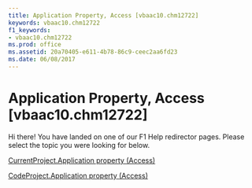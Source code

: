 ```yaml
---
title: Application Property, Access [vbaac10.chm12722]
keywords: vbaac10.chm12722
f1_keywords:
- vbaac10.chm12722
ms.prod: office
ms.assetid: 20a70405-e611-4b78-86c9-ceec2aa6fd23
ms.date: 06/08/2017
---
```



# Application Property, Access [vbaac10.chm12722]

Hi there! You have landed on one of our F1 Help redirector pages. Please select the topic you were looking for below.

[CurrentProject.Application property (Access)](http://msdn.microsoft.com/library/565628df-7dbc-be17-9c8a-80de222a1583%28Office.15%29.aspx)

[CodeProject.Application property (Access)](http://msdn.microsoft.com/library/d3ef226b-cb93-9e55-5456-c692c7615860%28Office.15%29.aspx)


